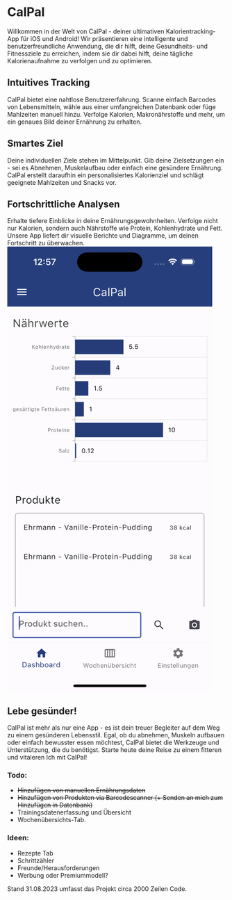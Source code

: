 # CalPal
Willkommen in der Welt von CalPal - deiner ultimativen Kalorientracking-App für iOS und Android! Wir präsentieren eine intelligente und benutzerfreundliche Anwendung, die dir hilft, deine Gesundheits- und Fitnessziele zu erreichen, indem sie dir dabei hilft, deine tägliche Kalorienaufnahme zu verfolgen und zu optimieren.

## Intuitives Tracking
CalPal bietet eine nahtlose Benutzererfahrung. Scanne einfach Barcodes von Lebensmitteln, wähle aus einer umfangreichen Datenbank oder füge Mahlzeiten manuell hinzu. Verfolge Kalorien, Makronährstoffe und mehr, um ein genaues Bild deiner Ernährung zu erhalten.

## Smartes Ziel
Deine individuellen Ziele stehen im Mittelpunkt. Gib deine Zielsetzungen ein - sei es Abnehmen, Muskelaufbau oder einfach eine gesündere Ernährung. CalPal erstellt daraufhin ein personalisiertes Kalorienziel und schlägt geeignete Mahlzeiten und Snacks vor.

## Fortschrittliche Analysen
Erhalte tiefere Einblicke in deine Ernährungsgewohnheiten. Verfolge nicht nur Kalorien, sondern auch Nährstoffe wie Protein, Kohlenhydrate und Fett. Unsere App liefert dir visuelle Berichte und Diagramme, um deinen Fortschritt zu überwachen.
![Erhalte Tiefere Einblicke in deine Nährstoffaufnahme.](./images/homepage_nutrition.png)

## Lebe gesünder!
CalPal ist mehr als nur eine App - es ist dein treuer Begleiter auf dem Weg zu einem gesünderen Lebensstil. Egal, ob du abnehmen, Muskeln aufbauen oder einfach bewusster essen möchtest, CalPal bietet die Werkzeuge und Unterstützung, die du benötigst. Starte heute deine Reise zu einem fitteren und vitaleren Ich mit CalPal!

### Todo:
- ~~Hinzufügen von manuellen Ernährungsdaten~~
- ~~Hinzufügen von Produkten via Barcodescanner (+ Senden an mich zum Hinzufügen in Datenbank)~~
- Trainingsdatenerfassung und Übersicht
- Wochenübersichts-Tab.

### Ideen:
- Rezepte Tab
- Schrittzähler
- Freunde/Herausforderungen
- Werbung oder Premiummodell?

Stand 31.08.2023 umfasst das Projekt circa 2000 Zeilen Code.